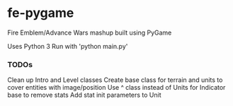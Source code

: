 # fe-pygame
Fire Emblem/Advance Wars mashup built using PyGame

Uses Python 3
Run with 'python main.py'

### TODOs ###
Clean up Intro and Level classes
Create base class for terrain and units to cover entities with image/position
Use ^ class instead of Units for Indicator base to remove stats
Add stat init parameters to Unit